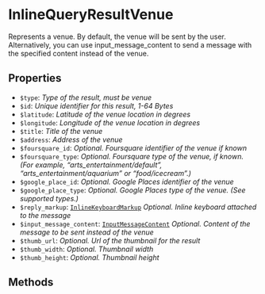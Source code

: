 # InlineQueryResultVenue	

Represents a venue. By default, the venue will be sent by the user. Alternatively, you can use input_message_content to send a message with the specified content instead of the venue.	

## Properties	

- `$type`: _Type of the result, must be venue_
- `$id`: _Unique identifier for this result, 1-64 Bytes_
- `$latitude`: _Latitude of the venue location in degrees_
- `$longitude`: _Longitude of the venue location in degrees_
- `$title`: _Title of the venue_
- `$address`: _Address of the venue_
- `$foursquare_id`: _Optional. Foursquare identifier of the venue if known_
- `$foursquare_type`: _Optional. Foursquare type of the venue, if known. (For example, “arts_entertainment/default”, “arts_entertainment/aquarium” or “food/icecream”.)_
- `$google_place_id`: _Optional. Google Places identifier of the venue_
- `$google_place_type`: _Optional. Google Places type of the venue. (See supported types.)_
- `$reply_markup`: [`InlineKeyboardMarkup`](InlineKeyboardMarkup.md) _Optional. Inline keyboard attached to the message_
- `$input_message_content`: [`InputMessageContent`](InputMessageContent.md) _Optional. Content of the message to be sent instead of the venue_
- `$thumb_url`: _Optional. Url of the thumbnail for the result_
- `$thumb_width`: _Optional. Thumbnail width_
- `$thumb_height`: _Optional. Thumbnail height_

## Methods	

